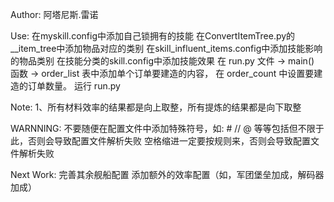 Author: 阿塔尼斯.雷诺

Use:
    在myskill.config中添加自己锁拥有的技能
    在ConvertItemTree.py的__item_tree中添加物品对应的类别
    在skill_influent_items.config中添加技能影响的物品类别
    在技能分类的skill.config中添加技能效果
    在 run.py 文件 -> main() 函数 -> order_list 表中添加单个订单要建造的内容， 在 order_count 中设置要建造的订单数量。
    运行 run.py

Note: 
1、所有材料效率的结果都是向上取整，所有提炼的结果都是向下取整

WARNNING:
    不要随便在配置文件中添加特殊符号，如: #  //  @ 等等包括但不限于此，否则会导致配置文件解析失败
    空格缩进一定要按规则来，否则会导致配置文件解析失败

Next Work:
    完善其余舰船配置
    添加额外的效率配置（如，军团堡垒加成，解码器加成）